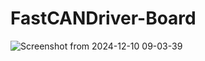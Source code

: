 # FastCANDriver-Board

![Screenshot from 2024-12-10 09-03-39](https://github.com/user-attachments/assets/2dd8fd2e-603a-447d-9b7b-6fe526ff18b2)
